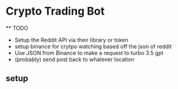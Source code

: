 # Crypto Trading Bot

** TODO
* Setup the Reddit API via their library or token
* setup binance for crytpo watching based off the json of reddit
* Use JSON from Binance to make a request to turbo 3.5 gpt 
* (probably) send post back to whatever location

## setup

